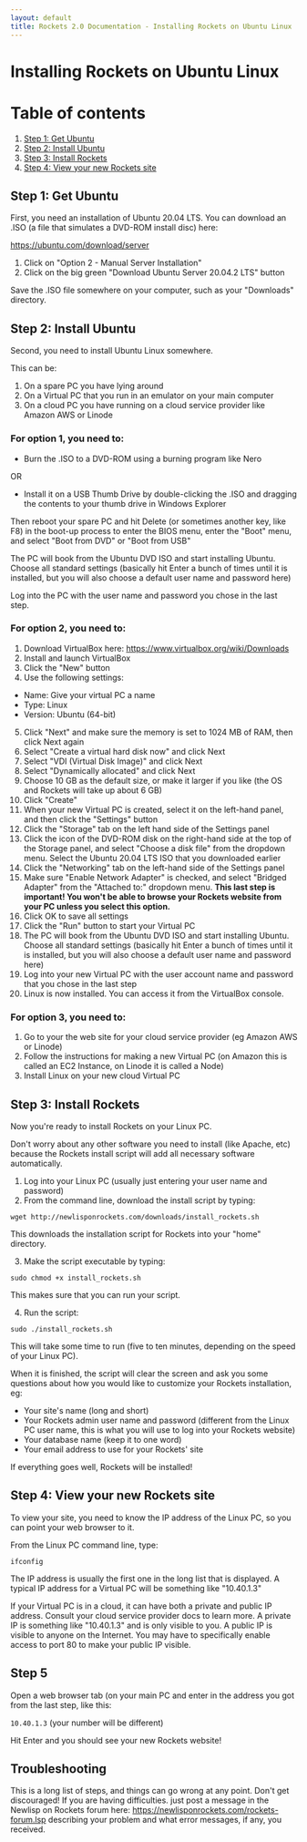```yaml
---
layout: default
title: Rockets 2.0 Documentation - Installing Rockets on Ubuntu Linux
---
```


# Installing Rockets on Ubuntu Linux

# Table of contents
1. [Step 1: Get Ubuntu](#step1)
2. [Step 2: Install Ubuntu](#step2)
3. [Step 3: Install Rockets](#step3)
4. [Step 4: View your new Rockets site](#step4)

## Step 1: Get Ubuntu <a name="step1"></a>

First, you need an installation of Ubuntu 20.04 LTS. You can download an .ISO (a file that simulates a DVD-ROM install disc) here:

https://ubuntu.com/download/server

1. Click on "Option 2 - Manual Server Installation"
2. Click on the big green "Download Ubuntu Server 20.04.2 LTS" button

Save the .ISO file somewhere on your computer, such as your "Downloads" directory.

## Step 2: Install Ubuntu <a name="step2"></a>

Second, you need to install Ubuntu Linux somewhere.

This can be:

1. On a spare PC you have lying around
2. On a Virtual PC that you run in an emulator on your main computer
3. On a cloud PC you have running on a cloud service provider like Amazon AWS or Linode

### For option 1, you need to:

* Burn the .ISO to a DVD-ROM using a burning program like Nero

OR

* Install it on a USB Thumb Drive by double-clicking the .ISO and dragging the contents to your thumb drive in Windows Explorer

Then reboot your spare PC and hit Delete (or sometimes another key, like F8) in the boot-up process to enter the BIOS menu, enter the "Boot" menu, and select "Boot from DVD" or "Boot from USB"

The PC will book from the Ubuntu DVD ISO and start installing Ubuntu. Choose all standard settings (basically hit Enter a bunch of times until it is installed, but you will also choose a default user name and password here)

Log into the PC with the user name and password you chose in the last step.

### For option 2, you need to:

1. Download VirtualBox here: https://www.virtualbox.org/wiki/Downloads
2. Install and launch VirtualBox
3. Click the "New" button
4. Use the following settings:
  * Name: Give your virtual PC a name
  * Type: Linux
  * Version: Ubuntu (64-bit)
5. Click "Next" and make sure the memory is set to 1024 MB of RAM, then click Next again
6. Select "Create a virtual hard disk now" and click Next
7. Select "VDI (Virtual Disk Image)" and click Next
8. Select "Dynamically allocated" and click Next
9. Choose 10 GB as the default size, or make it larger if you like (the OS and Rockets will take up about 6 GB)
10. Click "Create"
11. When your new Virtual PC is created, select it on the left-hand panel, and then click the "Settings" button
12. Click the "Storage" tab on the left hand side of the Settings panel
13. Click the icon of the DVD-ROM disk on the right-hand side at the top of the Storage panel, and select "Choose a disk file" from the dropdown menu. Select the Ubuntu 20.04 LTS ISO that you downloaded earlier
14. Click the "Networking" tab on the left-hand side of the Settings panel
15. Make sure "Enable Network Adapter" is checked, and select "Bridged Adapter" from the "Attached to:" dropdown menu. **This last step is important! You won't be able to browse your Rockets website from your PC unless you select this option.**
16. Click OK to save all settings
17. Click the "Run" button to start your Virtual PC
18. The PC will book from the Ubuntu DVD ISO and start installing Ubuntu. Choose all standard settings (basically hit Enter a bunch of times until it is installed, but you will also choose a default user name and password here)
19. Log into your new Virtual PC with the user account name and password that you chose in the last step
20. Linux is now installed. You can access it from the VirtualBox console.

### For option 3, you need to:

1. Go to your the web site for your cloud service provider (eg Amazon AWS or Linode) 
2. Follow the instructions for making a new Virtual PC (on Amazon this is called an EC2 Instance, on Linode it is called a Node)
3. Install Linux on your new cloud Virtual PC

## Step 3: Install Rockets <a name="step3"></a>

Now you're ready to install Rockets on your Linux PC. 

Don't worry about any other software you need to install (like Apache, etc) because the Rockets install script will add all necessary software automatically.

1. Log into your Linux PC (usually just entering your user name and password)
2. From the command line, download the install script by typing:

`wget http://newlisponrockets.com/downloads/install_rockets.sh`

This downloads the installation script for Rockets into your "home" directory.

3. Make the script executable by typing:

`sudo chmod +x install_rockets.sh`

This makes sure that you can run your script.

4. Run the script:

`sudo ./install_rockets.sh`

This will take some time to run (five to ten minutes, depending on the speed of your Linux PC). 

When it is finished, the script will clear the screen and ask you some questions about how you would like to customize your Rockets installation, eg:

* Your site's name (long and short)
* Your Rockets admin user name and password (different from the Linux PC user name, this is what you will use to log into your Rockets website)
* Your database name (keep it to one word)
* Your email address to use for your Rockets' site

If everything goes well, Rockets will be installed!

## Step 4: View your new Rockets site <a name="step4"></a>

To view your site, you need to know the IP address of the Linux PC, so you can point your web browser to it.

From the Linux PC command line, type:

`ifconfig`

The IP address is usually the first one in the long list that is displayed. A typical IP address for a Virtual PC will be something like "10.40.1.3"

If your Virtual PC is in a cloud, it can have both a private and public IP address. Consult your cloud service provider docs to learn more. A private IP is something like "10.40.1.3" and is only visible to you. A public IP is visible to anyone on the Internet. You may have to specifically enable access to port 80 to make your public IP visible. 

## Step 5

Open a web browser tab (on your main PC and enter in the address you got from the last step, like this:

`10.40.1.3` (your number will be different)

Hit Enter and you should see your new Rockets website!

## Troubleshooting

This is a long list of steps, and things can go wrong at any point. Don't get discouraged! If you are having difficulties. just post a message in the Newlisp on Rockets forum here: https://newlisponrockets.com/rockets-forum.lsp describing your problem and what error messages, if any, you received.
